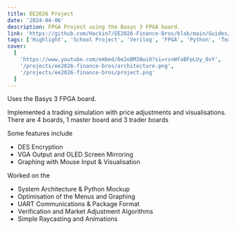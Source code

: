 ```yaml
---
title: EE2026 Project
date: '2024-04-06'
description: FPGA Project using the Basys 3 FPGA board.
link: 'https://github.com/Hackin7/EE2026-Finance-Bros/blob/main/Guides/S1_04_ALAM.AHMED_CHAN.ZUN_LOW.TJUN_SPARSH_User_Guide_Report.pdf'
tags: ['Highlight', 'School Project', 'Verilog', 'FPGA', 'Python', 'Team Project']
cover:
  [
    'https://www.youtube.com/embed/0e2oBM38wi0?si=rsnWfaBFpLUy_0vY',
    '/projects/ee2026-finance-bros/architecture.png',
    '/projects/ee2026-finance-bros/project.png'
  ]
---
```


Uses the Basys 3 FPGA board.

Implemented a trading simulation with price adjustments and visualisations. There are 4 boards, 1 master board and 3 trader boards

Some features include

- DES Encryption
- VGA Output and OLED Screen Mirroring
- Graphing with Mouse Input & Visualisation

Worked on the

- System Architecture & Python Mockup
- Optimisation of the Menus and Graphing
- UART Communications & Package Format
- Verification and Market Adjustment Algorithms
- Simple Raycasting and Animations
